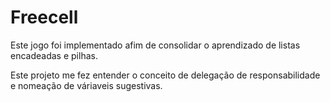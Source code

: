 # Freecell

Este jogo foi implementado afim de consolidar o aprendizado de listas encadeadas e pilhas. 

Este projeto me fez entender o conceito de delegação de responsabilidade e nomeação de váriaveis sugestivas.
